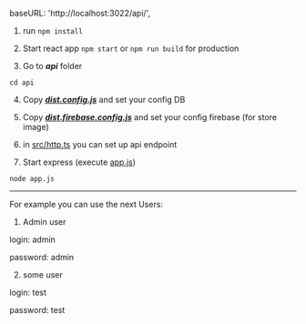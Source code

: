 baseURL: 'http://localhost:3022/api/',

1) run ``npm install``
2) Start react app
``npm start`` or ``npm run build`` for production

3) Go to ***api*** folder

``cd api``

4) Copy ***[dist.config.js](api%2Fdist.config.js)*** and set your config DB
5) Copy ***[dist.firebase.config.js](api%2Fdist.firebase.config.js)*** and set your config firebase (for store image)
6) in [src/http.ts](src%2Fhttp.ts) you can set up api endpoint

7) Start express (execute [app.js](api%2Fapp.js))

``node app.js``


--------

For example you can use the next Users:
1) Admin user 

login: admin

password: admin

2) some user

login: test

password: test
